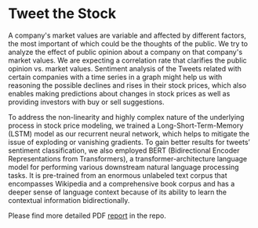 # Tweet the Stock

A company's market values are variable and affected by different factors, the most important of which could be the thoughts of the public. We try to analyze the effect of public opinion about a company on that company's market values. 
We are expecting a correlation rate that clarifies the public opinion vs. market values. Sentiment analysis of the Tweets related with certain companies with a time series in a graph might help us with reasoning the possible declines and rises in their stock prices, which also enables making predictions about changes in stock prices as well as providing investors with buy or sell suggestions.

To address the non-linearity and highly complex nature of the underlying process in stock price modeling, we trained a Long-Short-Term-Memory (LSTM) model as our recurrent neural network, which helps to mitigate the issue of exploding or vanishing gradients. To gain better results for tweets’ sentiment classification, we also employed BERT (Bidirectional Encoder Representations from Transformers), a transformer-architecture language model for performing various downstream natural language processing tasks. It is pre-trained from an enormous unlabeled text corpus that encompasses Wikipedia and a comprehensive book corpus and has a deeper sense of language context because of its ability to learn the contextual information bidirectionally. 

Please find more detailed PDF [report](https://github.com/siwei-li/tweet_stock/blob/master/Report.pdf) in the repo.
